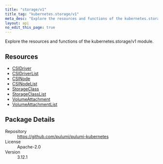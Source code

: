 ```yaml
---
title: "storage/v1"
title_tag: "kubernetes.storage/v1"
meta_desc: "Explore the resources and functions of the kubernetes.storage/v1 module."
layout: api
no_edit_this_page: true
---
```


<!-- WARNING: this file was generated by Pulumi Docs Generator. -->
<!-- Do not edit by hand unless you're certain you know what you are doing! -->

Explore the resources and functions of the kubernetes.storage/v1 module.

<h2 id="resources">Resources</h2>
<ul class="api">
    <li><a href="csidriver" title="CSIDriver"><span class="api-symbol api-symbol--resource"></span>CSIDriver</a></li>
    <li><a href="csidriverlist" title="CSIDriverList"><span class="api-symbol api-symbol--resource"></span>CSIDriverList</a></li>
    <li><a href="csinode" title="CSINode"><span class="api-symbol api-symbol--resource"></span>CSINode</a></li>
    <li><a href="csinodelist" title="CSINodeList"><span class="api-symbol api-symbol--resource"></span>CSINodeList</a></li>
    <li><a href="storageclass" title="StorageClass"><span class="api-symbol api-symbol--resource"></span>StorageClass</a></li>
    <li><a href="storageclasslist" title="StorageClassList"><span class="api-symbol api-symbol--resource"></span>StorageClassList</a></li>
    <li><a href="volumeattachment" title="VolumeAttachment"><span class="api-symbol api-symbol--resource"></span>VolumeAttachment</a></li>
    <li><a href="volumeattachmentlist" title="VolumeAttachmentList"><span class="api-symbol api-symbol--resource"></span>VolumeAttachmentList</a></li>
</ul>

<h2 id="package-details">Package Details</h2>
<dl class="package-details">
	<dt>Repository</dt>
	<dd><a href="https://github.com/pulumi/pulumi-kubernetes">https://github.com/pulumi/pulumi-kubernetes</a></dd>
	<dt>License</dt>
	<dd>Apache-2.0</dd>
	<dt>Version</dt>
	<dd>3.12.1</dd>
</dl>


